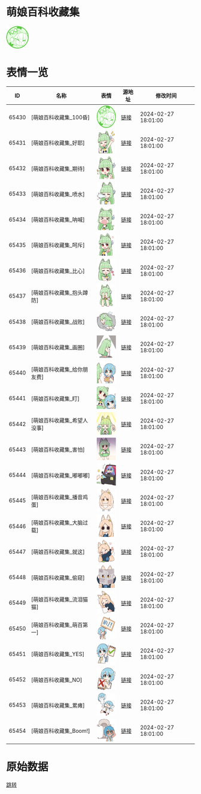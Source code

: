 # 萌娘百科收藏集

<img src="./cover.png" height="60" alt="cover" />

# 表情一览

|ID|名称|表情|源地址|修改时间|
|----|----|----|----|----|
|65430|[萌娘百科收藏集_100昏]|<img src="./pic/065430_%5B萌娘百科收藏集_100昏%5D.png" height="60" alt="100昏"/>|[链接](https://i0.hdslb.com/bfs/garb/80b2c494c886855d2507d1aa594a9a0d307855c9.png)|2024-02-27 18:01:00|
|65431|[萌娘百科收藏集_好耶]|<img src="./pic/065431_%5B萌娘百科收藏集_好耶%5D.png" height="60" alt="好耶"/>|[链接](https://i0.hdslb.com/bfs/garb/53fd10da37f3d7399b64312f1a4025f992002782.png)|2024-02-27 18:01:00|
|65432|[萌娘百科收藏集_期待]|<img src="./pic/065432_%5B萌娘百科收藏集_期待%5D.png" height="60" alt="期待"/>|[链接](https://i0.hdslb.com/bfs/garb/d1d06dfd6dcf566b828583be9056358851401cf7.png)|2024-02-27 18:01:00|
|65433|[萌娘百科收藏集_喷水]|<img src="./pic/065433_%5B萌娘百科收藏集_喷水%5D.png" height="60" alt="喷水"/>|[链接](https://i0.hdslb.com/bfs/garb/4ddb7be00566f0b2b1280cd8f40e21ec835a6e55.png)|2024-02-27 18:01:00|
|65434|[萌娘百科收藏集_呐喊]|<img src="./pic/065434_%5B萌娘百科收藏集_呐喊%5D.png" height="60" alt="呐喊"/>|[链接](https://i0.hdslb.com/bfs/garb/005dc517522531a504ab7e8ba85dd884bf037a49.png)|2024-02-27 18:01:00|
|65435|[萌娘百科收藏集_呵斥]|<img src="./pic/065435_%5B萌娘百科收藏集_呵斥%5D.png" height="60" alt="呵斥"/>|[链接](https://i0.hdslb.com/bfs/garb/e1cf3329d4f62528c72ccc157de143a6a513814f.png)|2024-02-27 18:01:00|
|65436|[萌娘百科收藏集_比心]|<img src="./pic/065436_%5B萌娘百科收藏集_比心%5D.png" height="60" alt="比心"/>|[链接](https://i0.hdslb.com/bfs/garb/c2097c680e2700333ea1c8b420c91e7bd58b2b3c.png)|2024-02-27 18:01:00|
|65437|[萌娘百科收藏集_抱头蹲防]|<img src="./pic/065437_%5B萌娘百科收藏集_抱头蹲防%5D.png" height="60" alt="抱头蹲防"/>|[链接](https://i0.hdslb.com/bfs/garb/8210c14bc2bdb0a1803e2890525bbb63ad2a26f3.png)|2024-02-27 18:01:00|
|65438|[萌娘百科收藏集_战败]|<img src="./pic/065438_%5B萌娘百科收藏集_战败%5D.png" height="60" alt="战败"/>|[链接](https://i0.hdslb.com/bfs/garb/1fdca16b11a11f559ed2629e09762ac1c98c9fcd.png)|2024-02-27 18:01:00|
|65439|[萌娘百科收藏集_画圈]|<img src="./pic/065439_%5B萌娘百科收藏集_画圈%5D.png" height="60" alt="画圈"/>|[链接](https://i0.hdslb.com/bfs/garb/99ee77f8b57f40c6caa6d7f43c6e06f82ae9daff.png)|2024-02-27 18:01:00|
|65440|[萌娘百科收藏集_给你朋友费]|<img src="./pic/065440_%5B萌娘百科收藏集_给你朋友费%5D.png" height="60" alt="给你朋友费"/>|[链接](https://i0.hdslb.com/bfs/garb/f042b4078fc1519338ff9c0a542a17043f9e3a2a.png)|2024-02-27 18:01:00|
|65441|[萌娘百科收藏集_盯]|<img src="./pic/065441_%5B萌娘百科收藏集_盯%5D.png" height="60" alt="盯"/>|[链接](https://i0.hdslb.com/bfs/garb/cd642eab6ee02429d3b4b3af6c2685296377022f.png)|2024-02-27 18:01:00|
|65442|[萌娘百科收藏集_希望人没事]|<img src="./pic/065442_%5B萌娘百科收藏集_希望人没事%5D.png" height="60" alt="希望人没事"/>|[链接](https://i0.hdslb.com/bfs/garb/973b75ff6ed8332c3311aaf4719e3e74b2928b9d.png)|2024-02-27 18:01:00|
|65443|[萌娘百科收藏集_害怕]|<img src="./pic/065443_%5B萌娘百科收藏集_害怕%5D.png" height="60" alt="害怕"/>|[链接](https://i0.hdslb.com/bfs/garb/7a4be879b146d171368d76bd2c4e3dce7649a88f.png)|2024-02-27 18:01:00|
|65444|[萌娘百科收藏集_嘟嘟嘟]|<img src="./pic/065444_%5B萌娘百科收藏集_嘟嘟嘟%5D.png" height="60" alt="嘟嘟嘟"/>|[链接](https://i0.hdslb.com/bfs/garb/32dc530502224b0459d873ebfba60e877f2fe293.png)|2024-02-27 18:01:00|
|65445|[萌娘百科收藏集_播音鸡蛋]|<img src="./pic/065445_%5B萌娘百科收藏集_播音鸡蛋%5D.png" height="60" alt="播音鸡蛋"/>|[链接](https://i0.hdslb.com/bfs/garb/322c0a9ae3267456dc20e1a45c2123dab81f0858.png)|2024-02-27 18:01:00|
|65446|[萌娘百科收藏集_大脑过载]|<img src="./pic/065446_%5B萌娘百科收藏集_大脑过载%5D.png" height="60" alt="大脑过载"/>|[链接](https://i0.hdslb.com/bfs/garb/2ec017129c317893dc8cbf2171c1f19d235b2136.png)|2024-02-27 18:01:00|
|65447|[萌娘百科收藏集_就这]|<img src="./pic/065447_%5B萌娘百科收藏集_就这%5D.png" height="60" alt="就这"/>|[链接](https://i0.hdslb.com/bfs/garb/3355ca4c049c71471e6fee30df45285bbda8c192.png)|2024-02-27 18:01:00|
|65448|[萌娘百科收藏集_偷窥]|<img src="./pic/065448_%5B萌娘百科收藏集_偷窥%5D.png" height="60" alt="偷窥"/>|[链接](https://i0.hdslb.com/bfs/garb/6609e935a0fc70f264f8eff1a9e6562c4052033c.png)|2024-02-27 18:01:00|
|65449|[萌娘百科收藏集_流泪猫猫]|<img src="./pic/065449_%5B萌娘百科收藏集_流泪猫猫%5D.png" height="60" alt="流泪猫猫"/>|[链接](https://i0.hdslb.com/bfs/garb/750d5dd220e6ffcf168db836db7e3287d1a8fda6.png)|2024-02-27 18:01:00|
|65450|[萌娘百科收藏集_萌百第一]|<img src="./pic/065450_%5B萌娘百科收藏集_萌百第一%5D.png" height="60" alt="萌百第一"/>|[链接](https://i0.hdslb.com/bfs/garb/45e94ebf654c098e411270405f4b6e641d2f6a5d.png)|2024-02-27 18:01:00|
|65451|[萌娘百科收藏集_YES]|<img src="./pic/065451_%5B萌娘百科收藏集_YES%5D.png" height="60" alt="YES"/>|[链接](https://i0.hdslb.com/bfs/garb/778bd0099b21dacc9bbc9cd52953e21b048a2feb.png)|2024-02-27 18:01:00|
|65452|[萌娘百科收藏集_NO]|<img src="./pic/065452_%5B萌娘百科收藏集_NO%5D.png" height="60" alt="NO"/>|[链接](https://i0.hdslb.com/bfs/garb/1e2e3896a7b75bb1efa6b4cd9efffeabc4ac1c4a.png)|2024-02-27 18:01:00|
|65453|[萌娘百科收藏集_累瘫]|<img src="./pic/065453_%5B萌娘百科收藏集_累瘫%5D.png" height="60" alt="累瘫"/>|[链接](https://i0.hdslb.com/bfs/garb/fc5a0c45795cd61549c30bec8212bd8b7af1c725.png)|2024-02-27 18:01:00|
|65454|[萌娘百科收藏集_Boom!]|<img src="./pic/065454_%5B萌娘百科收藏集_Boom!%5D.png" height="60" alt="Boom!"/>|[链接](https://i0.hdslb.com/bfs/garb/364d1be8fa91a2d28675ab901df246f18c50398e.png)|2024-02-27 18:01:00|

# 原始数据

[跳转](./raw.json)

